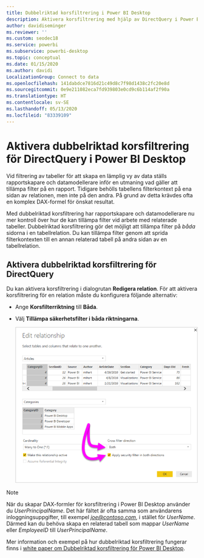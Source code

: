 ```yaml
---
title: Dubbelriktad korsfiltrering i Power BI Desktop
description: Aktivera korsfiltrering med hjälp av DirectQuery i Power BI Desktop
author: davidiseminger
ms.reviewer: ''
ms.custom: seodec18
ms.service: powerbi
ms.subservice: powerbi-desktop
ms.topic: conceptual
ms.date: 01/15/2020
ms.author: davidi
LocalizationGroup: Connect to data
ms.openlocfilehash: 141dabdce7816d21c49d8c7f98d1438c2fc20e8d
ms.sourcegitcommit: 0e9e211082eca7fd939803e0cd9c6b114af2f90a
ms.translationtype: HT
ms.contentlocale: sv-SE
ms.lasthandoff: 05/13/2020
ms.locfileid: "83339109"
---
```

# <a name="enable-bidirectional-cross-filtering-for-directquery-in-power-bi-desktop"></a>Aktivera dubbelriktad korsfiltrering för DirectQuery i Power BI Desktop

Vid filtrering av tabeller för att skapa en lämplig vy av data ställs rapportskapare och datamodellerare inför en utmaning vad gäller att tillämpa filter på en rapport. Tidigare behölls tabellens filterkontext på ena sidan av relationen, men inte på den andra. På grund av detta krävdes ofta en komplex DAX-formel för önskat resultat.

Med dubbelriktad korsfiltrering har rapportskapare och datamodellerare nu mer kontroll över hur de kan tillämpa filter vid arbete med relaterade tabeller. Dubbelriktad korsfiltrering gör det möjligt att tillämpa filter på *båda* sidorna i en tabellrelation. Du kan tillämpa filter genom att sprida filterkontexten till en annan relaterad tabell på andra sidan av en tabellrelation.

## <a name="enable-bidirectional-cross-filtering-for-directquery"></a>Aktivera dubbelriktad korsfiltrering för DirectQuery

Du kan aktivera korsfiltrering i dialogrutan **Redigera relation**. För att aktivera korsfiltrering för en relation måste du konfigurera följande alternativ:

* Ange **Korsfilterriktning** till **Båda**.
* Välj **Tillämpa säkerhetsfilter i båda riktningarna**.

  ![Konfigurera dubbelriktad filtrering i Power BI Desktop.](media/desktop-bidirectional-filtering/bidirectional-filtering_2.png)

> [!NOTE]
> När du skapar DAX-formler för korsfiltrering i Power BI Desktop använder du *UserPrincipalName*. Det här fältet är ofta samma som användarens inloggningsuppgifter, till exempel <em>joe@contoso.com</em>, i stället för *UserName*. Därmed kan du behöva skapa en relaterad tabell som mappar *UserName* eller *EmployeeID* till *UserPrincipalName*.

Mer information och exempel på hur dubbelriktad korsfiltrering fungerar finns i [white paper om Dubbelriktad korsfiltrering för Power BI Desktop](https://download.microsoft.com/download/2/7/8/2782DF95-3E0D-40CD-BFC8-749A2882E109/Bidirectional%20cross-filtering%20in%20Analysis%20Services%202016%20and%20Power%20BI.docx).

